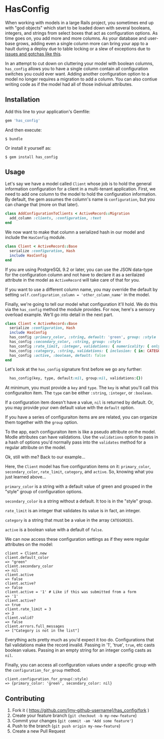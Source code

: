 # HasConfig

When working with models in a large Rails project, you sometimes end up with "god objects" which start to be loaded down with several booleans, integers, and strings from select boxes that act as configuration options. As time goes on, you add more and more columns. As your database and user-base grows, adding even a single column more can bring your app to a hault during a deploy due to table locking or a slew of exceptions due to [issues and gotchas like this](https://github.com/rails/rails/issues/12330).

In an attempt to cut down on cluttering your model with boolean columns, `has_config` allows you to have a single column contain all configuration switches you could ever want. Adding another configuration option to a model no longer requires a migration to add a column. You can also contiue writing code as if the model had all of those indiviual attributes.

## Installation

Add this line to your application's Gemfile:

```ruby
gem 'has_config'
```

And then execute:

    $ bundle

Or install it yourself as:

    $ gem install has_config

## Usage

Let's say we have a model called `Client` whose job is to hold the general information configuration for a client in a multi-tenant application. First, we need to add one column to the model to hold the configuration information. By default, the gem assumes the column's name is `configuration`, but you can change that (more on that later).

```ruby
class AddConfigurationToClients < ActiveRecord::Migration
  add_column :clients, :configuration, :text
end
```

We now want to make that column a serialized hash in our model and include the `HasConfig` module.

```ruby
class Client < ActiveRecord::Base
  serialize :configuration, Hash
  include HasConfig
end
```

If you are using PostgreSQL 9.2 or later, you can use the JSON data-type for the configuration column and not have to declare it as a serilaized attribute in the model as `ActiveRecord` will take care of that for you.

If you want to use a different column name, you may override the default by setting `self.configuration_column = 'other_column_name'` in the model.

Finally, we're going to tell our model what configuration it'll hold. We do this via the `has_config` method the module provides. For now, here's a sensory overload example. We'll go into detail in the next part.

```ruby
class Client < ActiveRecord::Base
  serialize :configuration, Hash
  include HasConfig
  has_config :primary_color, :string, default: 'green', group: :style
  has_config :secondary_color, :string, group: :style
  has_config :rate_limit, :integer, validations: { numericality: { only_integer: true } }
  has_config :category, :string, validations: { inclusion: { in: CATEGORIES } }
  has_config :active, :boolean, default: false
end
```

Let's look at the `has_config` signature first before we go any further:

```ruby
  has_config(key, type, default:nil, group:nil, validations:{})
```

At minimum, you must provide a `key` and `type`. The `key` is what you'll call this configuraiton item. The `type` can be either `:string`, `:integer`, or `:boolean`.

If a configuration item doesn't have a value, `nil` is returned by default. Or, you may provide your own default value with the `default` option.

If you have a series of configuraiton items are are related, you can organize them together with the `group` option.

To the app, each configuraiton item is like a pseudo attribute on the model. Modle attributes can have validations. Use the `validations` option to pass in a hash of options you'd normally pass into the `validates` method for a regular attribute on the model.

Ok, still with me? Back to our example...

Here, the `Client` model has five configuration items on it: `primary_color`, `secondary_color`, `rate_limit`, `category`, and `active`. So, knowing what you just learned above...

`primary_color` is a string with a default value of green and grouped in the "style" group of configuration options.

`secondary_color` is a string without a default. It too is in the "style" group.

`rate_limit` is an integer that validates its value is in fact, an integer.

`category` is a string that must be a value in the array `CATEGORIES`.

`active` is a boolean value with a default of `false`.

We can now access these configuration settings as if they were regular attributes on the model:

```irb
client = Client.new
client.default_color
=> "green"
client.secondary_color
=> nil
client.active
=> false
client.active?
=> false
client.active = '1' # Like if this was submitted from a form
=> '1'
client.active?
=> true
client.rate_limit = 3
=> 3
client.valid?
=> false
client.errors.full_messages
=> ["Category is not in the list"]
```

Everything acts pretty much as you'd expect it too do. Configurations that fail validations make the record invalid. Passing in '1', 'true', `true`, etc casts boolean values. Passing in an empty string for an integer config casts as `nil`.

Finally, you can access all configuration values under a specific group with the `configuration_for_group` method.

```irb
client.configuration_for_group(:style)
=> {primary_color: 'green', secondary_color: nil}
```

## Contributing

1. Fork it ( https://github.com/[my-github-username]/has_config/fork )
2. Create your feature branch (`git checkout -b my-new-feature`)
3. Commit your changes (`git commit -am 'Add some feature'`)
4. Push to the branch (`git push origin my-new-feature`)
5. Create a new Pull Request

